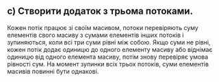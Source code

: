 ## с) Створити додаток з трьома потоками. 
Кожен потік працює зі своїм масивом, потоки перевіряють суму елементів свого масиву з сумами елементів інших потоків і зупиняються, коли всі три суми рівні між собою. 
Якщо суми не рівні, кожен потік додає одиницю до одного елементу масиву або віднімає одиницю від одного елемента масиву, потім знову перевіряє умова рівності сум. 
На момент зупинки всіх трьох потоків, суми елементів масивів повинні бути однакові.